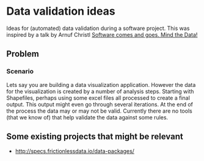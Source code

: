 # Data validation ideas

Ideas for (automated) data validation during a software project. This was inspired by a talk by Arnuf Christl [Software comes and goes. Mind the Data!](https://streaming.media.ccc.de/foss4g-2016/relive/1060/)

## Problem

### Scenario
Lets say you are building a data visualization application. However the data for the visualization is created by a number of analysis steps. Starting with Shapefiles, perhaps using some excel files all processed to create a final output. This output might even go through several iterations. At the end of the process the data may or may not be valid. Currently there are no tools (that we know of) that help validate the data against some rules.

## Some existing projects that might be relevant

* http://specs.frictionlessdata.io/data-packages/

